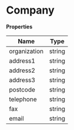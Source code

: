 # Company

**Properties**

| Name         | Type   |
|--------------|--------|
| organization | string |
| address1     | string |
| address2     | string |
| address3     | string |
| postcode     | string |
| telephone    | string |
| fax          | string |
| email        | string |


